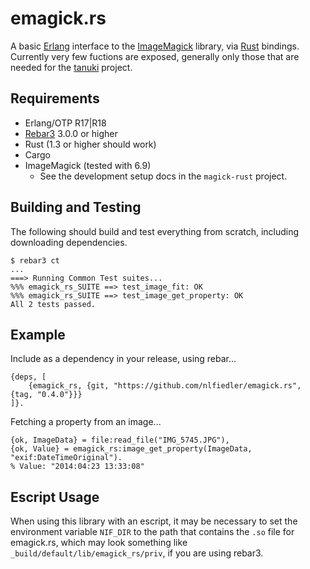 # emagick.rs

A basic [Erlang](http://www.erlang.org) interface to the [ImageMagick](http://www.imagemagick.org) library, via [Rust](https://www.rust-lang.org) bindings. Currently very few fuctions are exposed, generally only those that are needed for the [tanuki](https://github.com/nlfiedler/tanuki) project.

## Requirements

* Erlang/OTP R17|R18
* [Rebar3](https://github.com/erlang/rebar3) 3.0.0 or higher
* Rust (1.3 or higher should work)
* Cargo
* ImageMagick (tested with 6.9)
    - See the development setup docs in the `magick-rust` project.

## Building and Testing

The following should build and test everything from scratch, including downloading dependencies.

```
$ rebar3 ct
...
===> Running Common Test suites...
%%% emagick_rs_SUITE ==> test_image_fit: OK
%%% emagick_rs_SUITE ==> test_image_get_property: OK
All 2 tests passed.
```

## Example

Include as a dependency in your release, using rebar...

```
{deps, [
    {emagick_rs, {git, "https://github.com/nlfiedler/emagick.rs", {tag, "0.4.0"}}}
]}.
```

Fetching a property from an image...

```
{ok, ImageData} = file:read_file("IMG_5745.JPG"),
{ok, Value} = emagick_rs:image_get_property(ImageData, "exif:DateTimeOriginal").
% Value: "2014:04:23 13:33:08"
```

## Escript Usage

When using this library with an escript, it may be necessary to set the environment variable `NIF_DIR` to the path that contains the `.so` file for emagick.rs, which may look something like `_build/default/lib/emagick_rs/priv`, if you are using rebar3.
